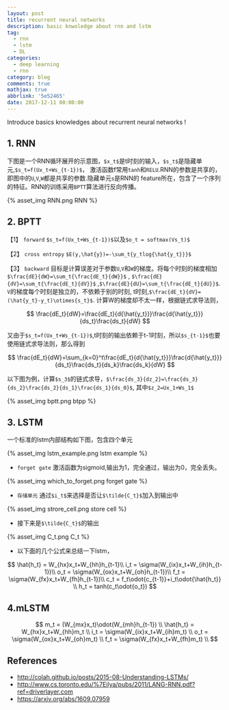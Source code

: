 ```yaml
---
layout: post
title: recurrent neural networks
description: basic knwoledge about rnn and lstm
tag:
  - rnn
  - lstm
  - DL
categories:
  - deep learning
  - rnn
category: blog
comments: true
mathjax: true
abbrlink: '5e52465'
date: 2017-12-11 00:00:00
---
```

Introduce basics knowledges about recurrent neural networks !

## 1. RNN

下图是一个RNN循环展开的示意图，`$x_t$`是t时刻的输入，`$s_t$`是隐藏单元,`$s_t=f(Ux_t+Ws_{t-1})$`，
激活函数f常用`tanh`和`RELU`.RNN的参数是共享的，即图中的`U`,`V`,`W`都是共享的参数.隐藏单元`s`是RNN的
feature所在，包含了一个序列的特征。RNN的训练采用`BPTT`算法进行反向传播。

{% asset_img RNN.png RNN %}

## 2. BPTT

 【1】 `forward` `$s_t=f(Ux_t+Ws_{t-1})$`以及`$o_t = softmax(Vs_t)$`

 【2】 `cross entropy` `$E(y,\hat{y})=-\sum_t{y_tlog{\hat{y_t}}}$`

 【3】 `backward` 目标是计算误差对于参数`U`,`V`和`W`的梯度。将每个时刻的梯度相加`$\frac{dE}{dW}=\sum_t{\frac{dE_t}{dW}}$` ,
 `$\frac{dE}{dV}=\sum_t{\frac{dE_t}{dV}}$` ,`$\frac{dE}{dU}=\sum_t{\frac{dE_t}{dU}}$`. 
 `V`的梯度每个时刻是独立的，不依赖于别的时刻, t时刻,`$\frac{dE_t}{dV}=(\hat{y_t}-y_t)\otimes{s_t}$`.
 计算W的梯度却不太一样，根据链式求导法则，

$$
\frac{dE_t}{dW}=\frac{dE_t}{d{\hat{y_t}}}\frac{d{\hat{y_t}}}{ds_t}\frac{ds_t}{dW}
$$

又由于`$s_t=f(Ux_t+Ws_{t-1})$`,t时刻的输出依赖于t-1时刻，所以`$s_{t-1}$`也要使用链式求导法则，那么得到

$$
\frac{dE_t}{dW}=\sum_{k=0}^t\frac{dE_t}{d{\hat{y_t}}}\frac{d{\hat{y_t}}}{ds_t}\frac{ds_t}{ds_k}\frac{ds_k}{dW}
$$

以下图为例，计算`$s_3$`的链式求导，`$\frac{ds_3}{dz_2}=\frac{ds_3}{ds_2}\frac{ds_2}{ds_1}\frac{ds_1}{ds_0}$`,
其中`$z_2=Ux_1+Ws_1$`

{% asset_img bptt.png btpp %}

## 3. LSTM

一个标准的lstm内部结构如下图，包含四个单元

{% asset_img lstm_example.png lstm example %}

+ `forget gate` 激活函数为sigmoid,输出为1，完全通过，输出为0，完全丢失。

{% asset_img which_to_forget.png forget gate %}

+ `存储单元` 通过`$i_t$`来选择是否让`$\tilde{C_t}$`加入到输出中

{% asset_img strore_cell.png store cell %}

+ 接下来是`$\tilde{C_t}$`的输出

{% asset_img C_t.png C_t %}

+ 以下面的几个公式来总结一下lstm，

$$
\hat{h_t} = W_{hx}x_t+W_{hh}h_{t-1}\\
i_t = \sigma(W_{ix}x_t+W_{ih}h_{t-1})\\
o_t = \sigma(W_{ox}x_t+W_{oh}h_{t-1})\\
f_t = \sigma(W_{fx}x_t+W_{fh}h_{t-1})\\
c_t = f_t\odot{c_{t-1}}+i_t\odot{\hat{h_t}} \\
h_t = tanh(c_t\odot{o_t})
$$

## 4.mLSTM

$$
m_t = (W_{mx}x_t)\odot(W_{mh}h_{t-1}) \\
\hat{h_t} = W_{hx}x_t+W_{hh}m_t \\
i_t = \sigma(W_{ix}x_t+W_{ih}m_t) \\
o_t = \sigma(W_{ox}x_t+W_{oh}m_t) \\
f_t = \sigma(W_{fx}x_t+W_{fh}m_t) \\
$$

## References

+ <http://colah.github.io/posts/2015-08-Understanding-LSTMs/>
+ <http://www.cs.toronto.edu/%7Eilya/pubs/2011/LANG-RNN.pdf?ref=driverlayer.com>
+ <https://arxiv.org/abs/1609.07959>
